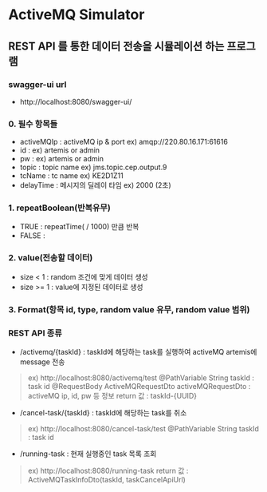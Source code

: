 # ActiveMQ Simulator

## REST API 를 통한 데이터 전송을 시뮬레이션 하는 프로그램

### swagger-ui url
- http://localhost:8080/swagger-ui/

### 0. 필수 항목들
- activeMQIp : activeMQ ip & port ex) amqp://220.80.16.171:61616
- id : ex) artemis or admin
- pw : ex) artemis or admin
- topic : topic name ex) jms.topic.cep.output.9
- tcName : tc name ex) KE2D1Z11
- delayTime : 메시지의 딜레이 타임 ex) 2000 (2초)

### 1. repeatBoolean(반복유무)
- TRUE : repeatTime( / 1000) 만큼 반복
- FALSE : 

### 2. value(전송할 데이터)
- size < 1 : random 조건에 맞게 데이터 생성
- size >= 1 : value에 지정된 데이터로 생성

### 3. Format(항목 id, type, random value 유무, random value 범위)

### REST API 종류
- /activemq/{taskId} : taskId에 해당하는 task를 실행하여 activeMQ artemis에 message 전송
 > ex) http://localhost:8080/activemq/test
 > @PathVariable String taskId : task id
 > @RequestBody ActiveMQRequestDto activeMQRequestDto : activeMQ ip, id, pw 등 정보
 > return 값 : taskId-{UUID}

- /cancel-task/{taskId} : taskId에 해당하는 task를 취소
 > ex) http://localhost:8080/cancel-task/test
 > @PathVariable String taskId : task id

- /running-task : 현재 실행중인 task 목록 조회
 > ex) http://localhost:8080/running-task
 > return 값 : ActiveMQTaskInfoDto(taskId, taskCancelApiUrl)